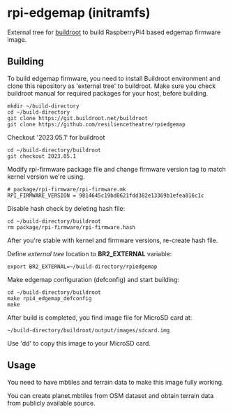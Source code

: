 # rpi-edgemap (initramfs)

External tree for [buildroot](https://buildroot.org) to build RaspberryPi4 based edgemap firmware image. 

## Building

To build edgemap firmware, you need to install Buildroot environment and clone this repository 
as 'external tree' to buildroot. Make sure you check buildroot manual for required packages 
for your host, before building.

```
mkdir ~/build-directory
cd ~/build-directory
git clone https://git.buildroot.net/buildroot
git clone https://github.com/resiliencetheatre/rpiedgemap
```

Checkout '2023.05.1' for buildroot

```
cd ~/build-directory/buildroot
git checkout 2023.05.1
```

Modify rpi-firmware package file and change firmware version tag to
match kernel version we're using. 

```
# package/rpi-firmware/rpi-firmware.mk
RPI_FIRMWARE_VERSION = 9814645c19bd8621fdd382e13369b1efea816c1c
```

Disable hash check by deleting hash file:

```
cd ~/build-directory/buildroot
rm package/rpi-firmware/rpi-firmware.hash
```
After you're stable with kernel and firmware versions, re-create hash file.

Define _external tree_ location to **BR2_EXTERNAL** variable:

```
export BR2_EXTERNAL=~/build-directory/rpiedgemap
```

Make edgemap configuration (defconfig) and start building:

```
cd ~/build-directory/buildroot
make rpi4_edgemap_defconfig
make
```

After build is completed, you find image file for MicroSD card at:

```
~/build-directory/buildroot/output/images/sdcard.img
```

Use 'dd' to copy this image to your MicroSD card.

## Usage

You need to have mbtiles and terrain data to make this image fully working. 

You can create planet.mbtiles from OSM dataset and obtain terrain data
from publicly available source. 


